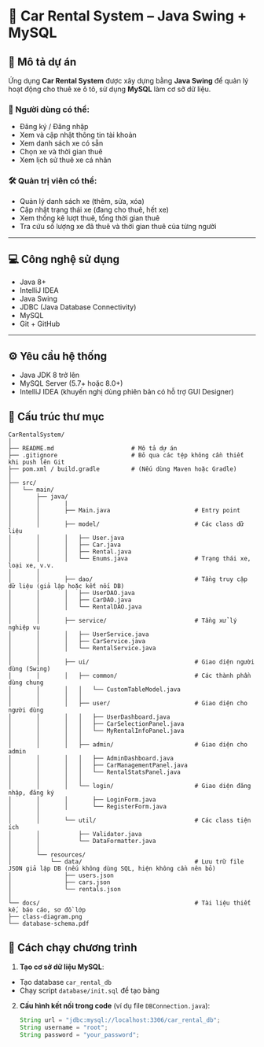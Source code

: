 
# 🚗 Car Rental System – Java Swing + MySQL

## 📌 Mô tả dự án

Ứng dụng **Car Rental System** được xây dựng bằng **Java Swing** để quản lý hoạt động cho thuê xe ô tô, sử dụng **MySQL** làm cơ sở dữ liệu.

### 👤 Người dùng có thể:
- Đăng ký / Đăng nhập
- Xem và cập nhật thông tin tài khoản
- Xem danh sách xe có sẵn
- Chọn xe và thời gian thuê
- Xem lịch sử thuê xe cá nhân

### 🛠️ Quản trị viên có thể:
- Quản lý danh sách xe (thêm, sửa, xóa)
- Cập nhật trạng thái xe (đang cho thuê, hết xe)
- Xem thống kê lượt thuê, tổng thời gian thuê
- Tra cứu số lượng xe đã thuê và thời gian thuê của từng người

---

## 💻 Công nghệ sử dụng

- Java 8+
- IntelliJ IDEA
- Java Swing
- JDBC (Java Database Connectivity)
- MySQL
- Git + GitHub

---

## ⚙️ Yêu cầu hệ thống

- Java JDK 8 trở lên
- MySQL Server (5.7+ hoặc 8.0+)
- IntelliJ IDEA (khuyến nghị dùng phiên bản có hỗ trợ GUI Designer)

## 📁 Cấu trúc thư mục
```
CarRentalSystem/
│
├── README.md                      # Mô tả dự án
├── .gitignore                     # Bỏ qua các tệp không cần thiết khi push lên Git
├── pom.xml / build.gradle         # (Nếu dùng Maven hoặc Gradle)
│
├── src/
│   └── main/
│       ├── java/
│       │       | 
│       │       ├── Main.java                        # Entry point
│       │
│       │       ├── model/                           # Các class dữ liệu
│       │       │   ├── User.java
│       │       │   ├── Car.java
│       │       │   ├── Rental.java
│       │       │   └── Enums.java                   # Trạng thái xe, loại xe, v.v.
│       │
│       │       ├── dao/                             # Tầng truy cập dữ liệu (giả lập hoặc kết nối DB)
│       │       │   ├── UserDAO.java
│       │       │   ├── CarDAO.java
│       │       │   └── RentalDAO.java
│       │
│       │       ├── service/                         # Tầng xử lý nghiệp vụ
│       │       │   ├── UserService.java
│       │       │   ├── CarService.java
│       │       │   └── RentalService.java
│       │
│       │       ├── ui/                              # Giao diện người dùng (Swing)
│       │       │   ├── common/                      # Các thành phần dùng chung
│       │       │   │   └── CustomTableModel.java
│       │       │   │
│       │       │   ├── user/                        # Giao diện cho người dùng
│       │       │   │   ├── UserDashboard.java
│       │       │   │   ├── CarSelectionPanel.java
│       │       │   │   └── MyRentalInfoPanel.java
│       │       │   │
│       │       │   ├── admin/                       # Giao diện cho admin
│       │       │   │   ├── AdminDashboard.java
│       │       │   │   ├── CarManagementPanel.java
│       │       │   │   └── RentalStatsPanel.java
│       │       │   │
│       │       │   └── login/                       # Giao diện đăng nhập, đăng ký
│       │       │       ├── LoginForm.java
│       │       │       └── RegisterForm.java
│       │
│       │       └── util/                            # Các class tiện ích
│       │           ├── Validator.java
│       │           └── DataFormatter.java
│       │
│       └── resources/
│           └── data/                                # Lưu trữ file JSON giả lập DB (nếu không dùng SQL, hiện không cần nên bỏ)
│               ├── users.json
│               ├── cars.json
│               └── rentals.json
│
└── docs/                                            # Tài liệu thiết kế, báo cáo, sơ đồ lớp
├── class-diagram.png
└── database-schema.pdf
```

## 🧪 Cách chạy chương trình

1. **Tạo cơ sở dữ liệu MySQL**:
  - Tạo database `car_rental_db`
  - Chạy script `database/init.sql` để tạo bảng

2. **Cấu hình kết nối trong code** (ví dụ file `DBConnection.java`):
   ```java
   String url = "jdbc:mysql://localhost:3306/car_rental_db";
   String username = "root";
   String password = "your_password";